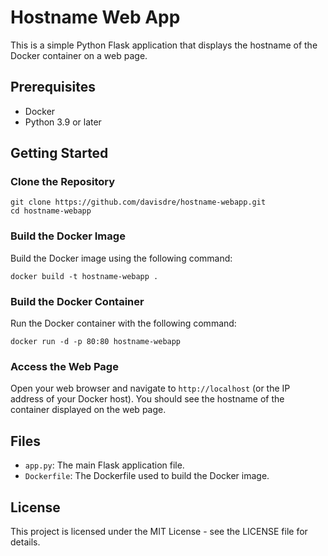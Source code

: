 # Hostname Web App

This is a simple Python Flask application that displays the hostname of the Docker container on a web page.

## Prerequisites

- Docker
- Python 3.9 or later

## Getting Started

### Clone the Repository

```shell
git clone https://github.com/davisdre/hostname-webapp.git
cd hostname-webapp
```

### Build the Docker Image
Build the Docker image using the following command:
```shell
docker build -t hostname-webapp .
```

### Build the Docker Container
Run the Docker container with the following command:
```shell
docker run -d -p 80:80 hostname-webapp
```

### Access the Web Page
Open your web browser and navigate to `http://localhost` (or the IP address of your Docker host). You should see the hostname of the container displayed on the web page.

## Files
- `app.py`: The main Flask application file.
- `Dockerfile`: The Dockerfile used to build the Docker image.

## License
This project is licensed under the MIT License - see the LICENSE file for details.